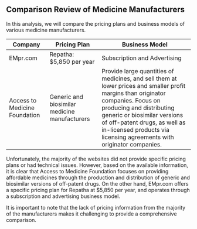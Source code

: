 ## Comparison Review of Medicine Manufacturers

In this analysis, we will compare the pricing plans and business models of various medicine manufacturers. 

| Company | Pricing Plan | Business Model |
|---------|--------------|----------------|
| EMpr.com | Repatha: $5,850 per year | Subscription and Advertising |
| Access to Medicine Foundation | Generic and biosimilar medicine manufacturers | Provide large quantities of medicines, and sell them at lower prices and smaller profit margins than originator companies. Focus on producing and distributing generic or biosimilar versions of off-patent drugs, as well as in-licensed products via licensing agreements with originator companies. |

Unfortunately, the majority of the websites did not provide specific pricing plans or had technical issues. However, based on the available information, it is clear that Access to Medicine Foundation focuses on providing affordable medicines through the production and distribution of generic and biosimilar versions of off-patent drugs. On the other hand, EMpr.com offers a specific pricing plan for Repatha at $5,850 per year, and operates through a subscription and advertising business model.

It is important to note that the lack of pricing information from the majority of the manufacturers makes it challenging to provide a comprehensive comparison.